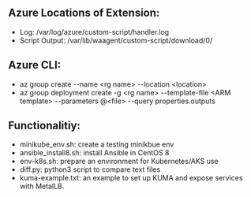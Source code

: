 
## Azure Locations of Extension:
- Log: /var/log/azure/custom-script/handler.log
- Script Output: /var/lib/waagent/custom-script/download/0/

## Azure CLI:
- az group create --name \<rg name\> --location \<location\>
- az group deployment create -g \<rg name\> --template-file \<ARM template\> --parameters @\<file\> --query properties.outputs

## Functionalitiy:
- minikube_env.sh: create a testing minikbue env
- ansible_install8.sh: install Ansible in CentOS 8
- env-k8s.sh: prepare an environment for Kubernetes/AKS use
- diff.py: python3 script to compare text files
- kuma-example.txt: an example to set up KUMA and expose services with MetalLB.
